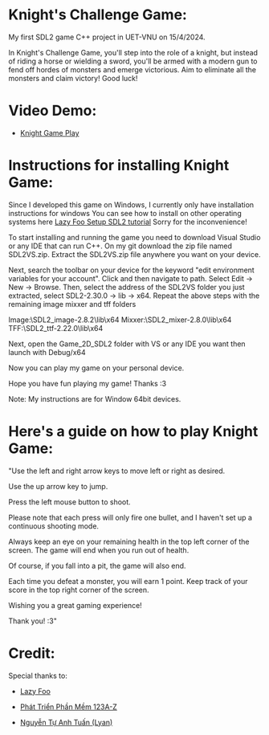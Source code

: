 # Knight's Challenge Game:

  My first SDL2 game C++ project in UET-VNU on 15/4/2024.

  In Knight's Challenge Game, you'll step into the role of a knight, but instead of riding a horse or wielding a sword, you'll be armed with a modern gun to fend off hordes of monsters and emerge victorious. Aim    to eliminate all the monsters and claim victory! Good luck!
  
# Video Demo:
  - [Knight Game Play](https://www.youtube.com/watch?v=w9Rrso-n9jg)

# Instructions for installing Knight Game:
  
  Since I developed this game on Windows, I currently only have installation instructions for windows
  You can see how to install on other operating systems here [Lazy Foo Setup SDL2 tutorial](https://lazyfoo.net/tutorials/SDL/01_hello_SDL/index.php)
  Sorry for the inconvenience!

  To start installing and running the game you need to download Visual Studio or any IDE that can run C++.
  On my git download the zip file named SDL2VS.zip.
  Extract the SDL2VS.zip file anywhere you want on your device.

  Next, search the toolbar on your device for the keyword "edit environment variables for your account".
  Click and then navigate to path. Select Edit -> New -> Browse.
  Then, select the address of the SDL2VS folder you just extracted, select SDL2-2.30.0 -> lib -> x64.
  Repeat the above steps with the remaining image mixxer and tff folders

  Image:\SDL2_image-2.8.2\lib\x64
  Mixxer:\SDL2_mixer-2.8.0\lib\x64
  TFF:\SDL2_ttf-2.22.0\lib\x64

  Next, open the Game_2D_SDL2 folder with VS or any IDE you want then launch with Debug/x64

  Now you can play my game on your personal device.

  Hope you have fun playing my game! Thanks :3

  Note: My instructions are for Window 64bit devices.

# Here's a guide on how to play Knight Game:
  "Use the left and right arrow keys to move left or right as desired.

  Use the up arrow key to jump.

  Press the left mouse button to shoot.

  Please note that each press will only fire one bullet, and I haven't set up a continuous shooting mode.

  Always keep an eye on your remaining health in the top left corner of the screen. The game will end when you run out of health.

  Of course, if you fall into a pit, the game will also end.

  Each time you defeat a monster, you will earn 1 point. Keep track of your score in the top right corner of the screen.

  Wishing you a great gaming experience!

  Thank you! :3"

# Credit:

  Special thanks to:

  - [Lazy Foo](https://lazyfoo.net/tutorials/SDL/)

  - [Phát Triển Phần Mềm 123A-Z](https://www.youtube.com/channel/UC8uCXZWa9KYhE1TYvu7PCdQ)

  - [Nguyễn Tự Anh Tuấn (Lyan)](https://www.youtube.com/@LyanTuTuanAnh)
